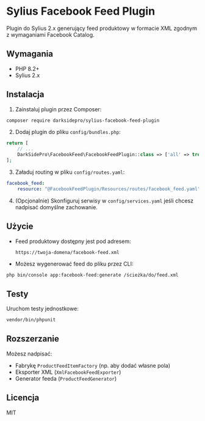 # Sylius Facebook Feed Plugin

Plugin do Sylius 2.x generujący feed produktowy w formacie XML zgodnym z wymaganiami Facebook Catalog.

## Wymagania
- PHP 8.2+
- Sylius 2.x

## Instalacja

1. Zainstaluj plugin przez Composer:

```bash
composer require darksidepro/sylius-facebook-feed-plugin
```

2. Dodaj plugin do pliku `config/bundles.php`:

```php
return [
    // ...
    DarkSidePro\FacebookFeed\FacebookFeedPlugin::class => ['all' => true],
];
```

3. Załaduj routing w pliku `config/routes.yaml`:

```yaml
facebook_feed:
    resource: "@FacebookFeedPlugin/Resources/routes/facebook_feed.yaml"
```

4. (Opcjonalnie) Skonfiguruj serwisy w `config/services.yaml` jeśli chcesz nadpisać domyślne zachowanie.

## Użycie

- Feed produktowy dostępny jest pod adresem:
  
  `https://twoja-domena/facebook-feed.xml`

- Możesz wygenerować feed do pliku przez CLI:

```bash
php bin/console app:facebook-feed:generate /ścieżka/do/feed.xml
```

## Testy

Uruchom testy jednostkowe:

```bash
vendor/bin/phpunit
```

## Rozszerzanie

Możesz nadpisać:
- Fabrykę `ProductFeedItemFactory` (np. aby dodać własne pola)
- Eksporter XML (`XmlFacebookFeedExporter`)
- Generator feeda (`ProductFeedGenerator`)

## Licencja

MIT

